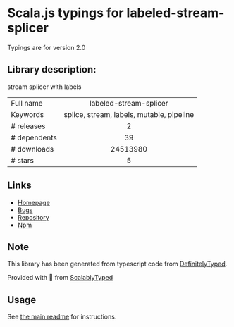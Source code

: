 
# Scala.js typings for labeled-stream-splicer

Typings are for version 2.0

## Library description:
stream splicer with labels

|                    |                 |
| ------------------ | :-------------: |
| Full name          | labeled-stream-splicer |
| Keywords           | splice, stream, labels, mutable, pipeline |
| # releases         | 2 |
| # dependents       | 39 |
| # downloads        | 24513980 |
| # stars            | 5 |

## Links
- [Homepage](https://github.com/substack/labeled-stream-splicer)
- [Bugs](https://github.com/substack/labeled-stream-splicer/issues)
- [Repository](https://github.com/substack/labeled-stream-splicer)
- [Npm](https://www.npmjs.com/package/labeled-stream-splicer)
    


## Note
This library has been generated from typescript code from [DefinitelyTyped](https://definitelytyped.org).

Provided with :purple_heart: from [ScalablyTyped](https://github.com/oyvindberg/ScalablyTyped)

## Usage
See [the main readme](../../readme.md) for instructions.


